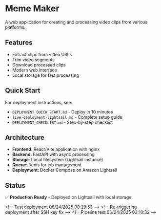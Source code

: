 # Meme Maker

A web application for creating and processing video clips from various platforms.

## Features

- Extract clips from video URLs
- Trim video segments
- Download processed clips
- Modern web interface
- Local storage for fast processing

## Quick Start

For deployment instructions, see:
- `DEPLOYMENT_QUICK_START.md` - Deploy in 10 minutes
- `live-deployment-lightsail.md` - Complete setup guide
- `DEPLOYMENT_CHECKLIST.md` - Step-by-step checklist

## Architecture

- **Frontend**: React/Vite application with nginx
- **Backend**: FastAPI with async processing
- **Storage**: Local filesystem (Lightsail instance)
- **Queue**: Redis for job management
- **Deployment**: Docker Compose on Amazon Lightsail

## Status

✅ **Production Ready** - Deployed on Lightsail with local storage

<!-- Deployment trigger: nginx routing fixed, workflows cleaned -->

< ! - -   T e s t   d e p l o y m e n t   0 6 / 2 4 / 2 0 2 5   0 0 : 2 9 : 5 3   - - > 
 
 < ! - -   R e - t r i g g e r i n g   d e p l o y m e n t   a f t e r   S S H   k e y   f i x   - - > 
 
 < ! - -   P i p e l i n e   t e s t   0 6 / 2 4 / 2 0 2 5   0 3 : 1 0 : 3 2   - - > 
 
 